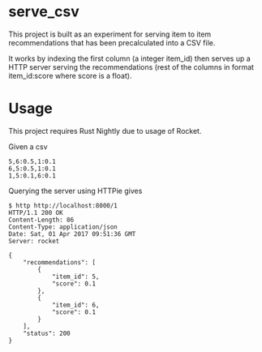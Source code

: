 # serve_csv

This project is built as an experiment for serving item to item recommendations that has been precalculated into a CSV file.


It works by indexing the first column (a integer item_id) then serves up a HTTP server serving the recommendations (rest of the columns in format item_id:score where score is a float).


# Usage

This project requires Rust Nightly due to usage of Rocket.

Given a csv

```csv
5,6:0.5,1:0.1
6,5:0.5,1:0.1
1,5:0.1,6:0.1
```

Querying the server using HTTPie gives

```
$ http http://localhost:8000/1
HTTP/1.1 200 OK
Content-Length: 86
Content-Type: application/json
Date: Sat, 01 Apr 2017 09:51:36 GMT
Server: rocket

{
    "recommendations": [
        {
            "item_id": 5,
            "score": 0.1
        },
        {
            "item_id": 6,
            "score": 0.1
        }
    ],
    "status": 200
}
```
